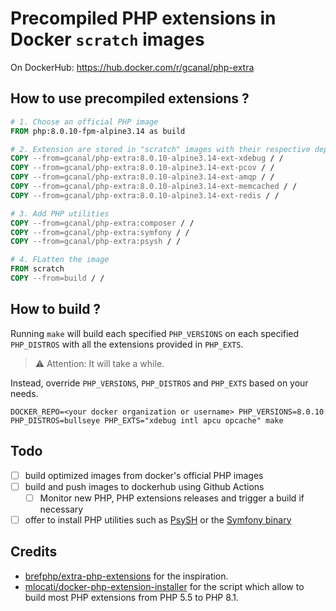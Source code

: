 # Precompiled PHP extensions in Docker `scratch` images

On DockerHub: https://hub.docker.com/r/gcanal/php-extra

## How to use precompiled extensions ? 

```Dockerfile
# 1. Choose an official PHP image
FROM php:8.0.10-fpm-alpine3.14 as build

# 2. Extension are stored in "scratch" images with their respective dependencies
COPY --from=gcanal/php-extra:8.0.10-alpine3.14-ext-xdebug / /
COPY --from=gcanal/php-extra:8.0.10-alpine3.14-ext-pcov / /
COPY --from=gcanal/php-extra:8.0.10-alpine3.14-ext-amqp / /
COPY --from=gcanal/php-extra:8.0.10-alpine3.14-ext-memcached / /
COPY --from=gcanal/php-extra:8.0.10-alpine3.14-ext-redis / /

# 3. Add PHP utilities
COPY --from=gcanal/php-extra:composer / /
COPY --from=gcanal/php-extra:symfony / /
COPY --from=gcanal/php-extra:psysh / /

# 4. FLatten the image
FROM scratch
COPY --from=build / /
```

## How to build ?

Running `make` will build each specified `PHP_VERSIONS` 
on each specified `PHP_DISTROS` 
with all the extensions provided in `PHP_EXTS`.

> ⚠ Attention: It will take a while.

Instead, override `PHP_VERSIONS`, `PHP_DISTROS` and `PHP_EXTS` based on your needs.

`DOCKER_REPO=<your docker organization or username> PHP_VERSIONS=8.0.10 PHP_DISTROS=bullseye PHP_EXTS="xdebug intl apcu opcache" make`

## Todo

- [ ] build optimized images from docker's official PHP images
- [ ] build and push images to dockerhub using Github Actions
    - [ ] Monitor new PHP, PHP extensions releases and trigger a build if necessary
- [ ] offer to install PHP utilities such as [PsySH](https://psysh.org) or the [Symfony binary](https://symfony.com/download)

## Credits

- [brefphp/extra-php-extensions](https://github.com/brefphp/extra-php-extensions) for the inspiration.
- [mlocati/docker-php-extension-installer](https://github.com/mlocati/docker-php-extension-installer) for the script which allow to build most PHP extensions from PHP 5.5 to PHP 8.1.
